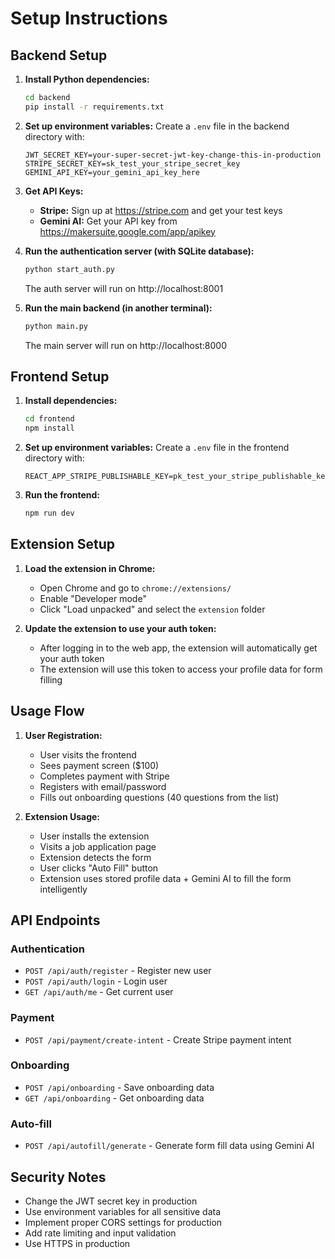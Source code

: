 # Setup Instructions

## Backend Setup

1. **Install Python dependencies:**
   ```bash
   cd backend
   pip install -r requirements.txt
   ```

2. **Set up environment variables:**
   Create a `.env` file in the backend directory with:
   ```
   JWT_SECRET_KEY=your-super-secret-jwt-key-change-this-in-production
   STRIPE_SECRET_KEY=sk_test_your_stripe_secret_key
   GEMINI_API_KEY=your_gemini_api_key_here
   ```

3. **Get API Keys:**
   - **Stripe:** Sign up at https://stripe.com and get your test keys
   - **Gemini AI:** Get your API key from https://makersuite.google.com/app/apikey

4. **Run the authentication server (with SQLite database):**
   ```bash
   python start_auth.py
   ```
   The auth server will run on http://localhost:8001

5. **Run the main backend (in another terminal):**
   ```bash
   python main.py
   ```
   The main server will run on http://localhost:8000

## Frontend Setup

1. **Install dependencies:**
   ```bash
   cd frontend
   npm install
   ```

2. **Set up environment variables:**
   Create a `.env` file in the frontend directory with:
   ```
   REACT_APP_STRIPE_PUBLISHABLE_KEY=pk_test_your_stripe_publishable_key
   ```

3. **Run the frontend:**
   ```bash
   npm run dev
   ```

## Extension Setup

1. **Load the extension in Chrome:**
   - Open Chrome and go to `chrome://extensions/`
   - Enable "Developer mode"
   - Click "Load unpacked" and select the `extension` folder

2. **Update the extension to use your auth token:**
   - After logging in to the web app, the extension will automatically get your auth token
   - The extension will use this token to access your profile data for form filling

## Usage Flow

1. **User Registration:**
   - User visits the frontend
   - Sees payment screen ($100)
   - Completes payment with Stripe
   - Registers with email/password
   - Fills out onboarding questions (40 questions from the list)

2. **Extension Usage:**
   - User installs the extension
   - Visits a job application page
   - Extension detects the form
   - User clicks "Auto Fill" button
   - Extension uses stored profile data + Gemini AI to fill the form intelligently

## API Endpoints

### Authentication
- `POST /api/auth/register` - Register new user
- `POST /api/auth/login` - Login user
- `GET /api/auth/me` - Get current user

### Payment
- `POST /api/payment/create-intent` - Create Stripe payment intent

### Onboarding
- `POST /api/onboarding` - Save onboarding data
- `GET /api/onboarding` - Get onboarding data

### Auto-fill
- `POST /api/autofill/generate` - Generate form fill data using Gemini AI

## Security Notes

- Change the JWT secret key in production
- Use environment variables for all sensitive data
- Implement proper CORS settings for production
- Add rate limiting and input validation
- Use HTTPS in production
